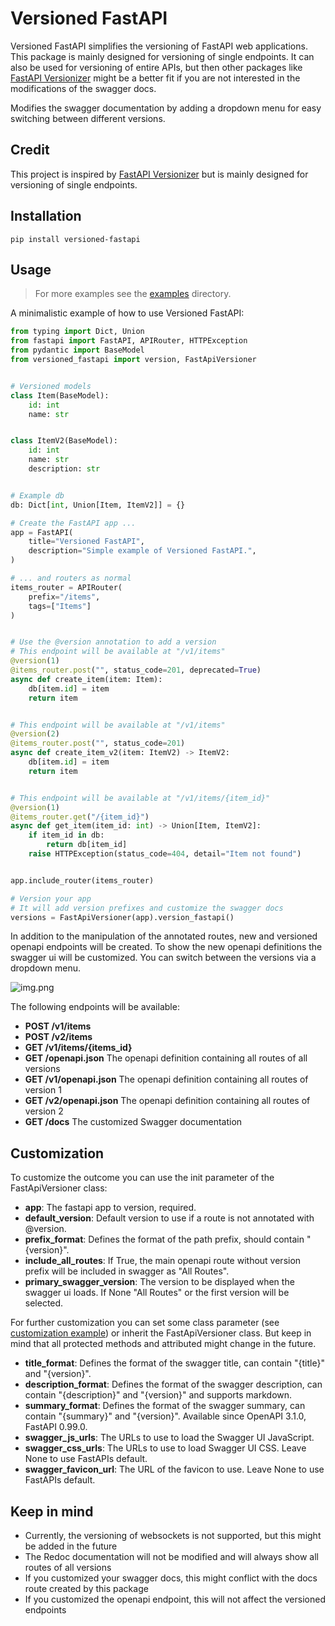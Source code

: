 # Versioned FastAPI

Versioned FastAPI simplifies the versioning of FastAPI web applications.
This package is mainly designed for versioning of single endpoints.
It can also be used for versioning of entire APIs,
but then other packages like [FastAPI Versionizer](https://github.com/alexschimpf/fastapi-versionizer) might be a better
fit
if you are not interested in the modifications of the swagger docs.

Modifies the swagger documentation by adding a dropdown menu for easy switching between different versions.

## Credit

This project is inspired by [FastAPI Versionizer](https://github.com/alexschimpf/fastapi-versionizer) but is mainly
designed for versioning of single endpoints.

## Installation

```commandline
pip install versioned-fastapi
```

## Usage
> For more examples see the [examples](./examples/) directory.

A minimalistic example of how to use Versioned FastAPI:

```python
from typing import Dict, Union
from fastapi import FastAPI, APIRouter, HTTPException
from pydantic import BaseModel
from versioned_fastapi import version, FastApiVersioner


# Versioned models
class Item(BaseModel):
    id: int
    name: str


class ItemV2(BaseModel):
    id: int
    name: str
    description: str


# Example db
db: Dict[int, Union[Item, ItemV2]] = {}

# Create the FastAPI app ...
app = FastAPI(
    title="Versioned FastAPI",
    description="Simple example of Versioned FastAPI.",
)

# ... and routers as normal
items_router = APIRouter(
    prefix="/items",
    tags=["Items"]
)


# Use the @version annotation to add a version
# This endpoint will be available at "/v1/items"
@version(1)
@items_router.post("", status_code=201, deprecated=True)
async def create_item(item: Item):
    db[item.id] = item
    return item


# This endpoint will be available at "/v1/items"
@version(2)
@items_router.post("", status_code=201)
async def create_item_v2(item: ItemV2) -> ItemV2:
    db[item.id] = item
    return item


# This endpoint will be available at "/v1/items/{item_id}"
@version(1)
@items_router.get("/{item_id}")
async def get_item(item_id: int) -> Union[Item, ItemV2]:
    if item_id in db:
        return db[item_id]
    raise HTTPException(status_code=404, detail="Item not found")


app.include_router(items_router)

# Version your app
# It will add version prefixes and customize the swagger docs
versions = FastApiVersioner(app).version_fastapi()
```

In addition to the manipulation of the annotated routes, new and versioned openapi endpoints will be created.
To show the new openapi definitions the swagger ui will be customized.
You can switch between the versions via a dropdown menu.

![img.png](docs/swagger_ui_example_1.png)

The following endpoints will be available:

- **POST /v1/items**
- **POST /v2/items**
- **GET /v1/items/{items_id}**
- **GET /openapi.json** The openapi definition containing all routes of all versions
- **GET /v1/openapi.json** The openapi definition containing all routes of version 1
- **GET /v2/openapi.json** The openapi definition containing all routes of version 2
- **GET /docs** The customized Swagger documentation

## Customization

To customize the outcome you can use the init parameter of the FastApiVersioner class:

- **app**: The fastapi app to version, required.
- **default_version**: Default version to use if a route is not annotated with @version.
- **prefix_format**: Defines the format of the path prefix, should contain "{version}".
- **include_all_routes**: If True, the main openapi route without version prefix will be included in swagger as "All
  Routes".
- **primary_swagger_version**: The version to be displayed when the swagger ui loads. If None "All Routes" or the first
  version will be selected.

For further customization you can set some class parameter (see [customization example](examples/customization.py)) or
inherit the FastApiVersioner class.
But keep in mind that all protected methods and attributed might change in the future.

- **title_format**: Defines the format of the swagger title, can contain "{title}" and "{version}".
- **description_format**: Defines the format of the swagger description, can contain "{description}" and "{version}" and
  supports markdown.
- **summary_format**: Defines the format of the swagger summary, can contain "{summary}" and "{version}". Available
  since OpenAPI 3.1.0, FastAPI 0.99.0.
- **swagger_js_urls**: The URLs to use to load the Swagger UI JavaScript.
- **swagger_css_urls**: The URLs to use to load Swagger UI CSS. Leave None to use FastAPIs default.
- **swagger_favicon_url**: The URL of the favicon to use. Leave None to use FastAPIs default.

## Keep in mind

- Currently, the versioning of websockets is not supported, but this might be added in the future
- The Redoc documentation will not be modified and will always show all routes of all versions
- If you customized your swagger docs, this might conflict with the docs route created by this package
- If you customized the openapi endpoint, this will not affect the versioned endpoints
